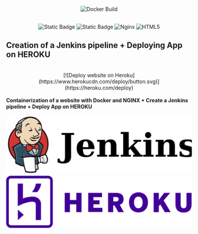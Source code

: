 <div align="center">

![Docker Build](https://img.shields.io/badge/docker-build-green)      <br /><br />

![Static Badge](https://img.shields.io/badge/Jenkins-D24939?style=for-the-badge&logo=Jenkins&logoColor=white)     ![Static Badge](https://img.shields.io/badge/Docker-2CA5E0?style=for-the-badge&logo=docker&logoColor=white)     ![Nginx](https://img.shields.io/badge/nginx-%23009639.svg?style=for-the-badge&logo=nginx&logoColor=white)     ![HTML5](https://img.shields.io/badge/html5-%23E34F26.svg?style=for-the-badge&logo=html5&logoColor=white)

</div>



Creation of a Jenkins pipeline + Deploying App on HEROKU
----------------------

 <br />
<div align="center">
[![Deploy website on Heroku](https://www.herokucdn.com/deploy/button.svg)](https://heroku.com/deploy)
</div>
 <br />
<strong>Containerization of a website with Docker and NGINX + Create a Jenkins pipeline + Deploy App on HEROKU</strong><br />

<div align="center">

![Screen](https://github.com/Tony-Dja/Jenkins_pipeline_HEROKU_deployment/blob/0adec933a113d173feee80d45760aa90133d1969/screenshots/outil-jenkins-logo.png)
![Screen](https://github.com/Tony-Dja/Jenkins_pipeline_HEROKU_deployment/blob/0adec933a113d173feee80d45760aa90133d1969/screenshots/heroku.png)

</div>

